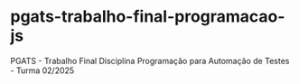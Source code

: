 # pgats-trabalho-final-programacao-js
PGATS - Trabalho Final Disciplina Programação para Automação de Testes - Turma 02/2025 
